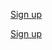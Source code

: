 <a class="au-cta-link js-focus-me" href="#">Sign up</a>

<div class="au-body au-body--dark">
  <a class="au-cta-link au-cta-link--dark js-focus-me" href="#">Sign up</a>
</div>
